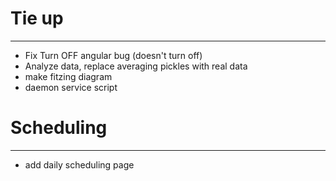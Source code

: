 
# Tie up
---

* Fix Turn OFF angular bug (doesn't turn off)
* Analyze data, replace averaging pickles with real data
* make fitzing diagram
* daemon service script


# Scheduling
---

* add daily scheduling page